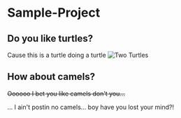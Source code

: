 # Sample-Project

## Do you like turtles?
Cause this is a turtle doing a turtle
![Two Turtles](https://static.independent.co.uk/s3fs-public/thumbnails/image/2015/07/09/19/39-Mountain-Tortoise-mating-Hoberman-Collection.jpg "Turtles gettin busy")

## How about camels?
~~Oooooo I bet you like camels don't you...~~

... I ain't postin no camels... boy have you lost your mind?!
